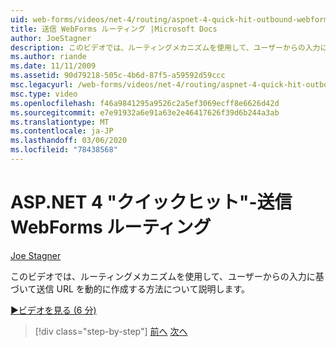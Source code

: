 ```yaml
---
uid: web-forms/videos/net-4/routing/aspnet-4-quick-hit-outbound-webforms-routing
title: 送信 WebForms ルーティング |Microsoft Docs
author: JoeStagner
description: このビデオでは、ルーティングメカニズムを使用して、ユーザーからの入力に基づいて送信 URL を動的に作成する方法について説明します。
ms.author: riande
ms.date: 11/11/2009
ms.assetid: 90d79218-505c-4b6d-87f5-a59592d59ccc
msc.legacyurl: /web-forms/videos/net-4/routing/aspnet-4-quick-hit-outbound-webforms-routing
msc.type: video
ms.openlocfilehash: f46a9841295a9526c2a5ef3069ecff8e6626d42d
ms.sourcegitcommit: e7e91932a6e91a63e2e46417626f39d6b244a3ab
ms.translationtype: MT
ms.contentlocale: ja-JP
ms.lasthandoff: 03/06/2020
ms.locfileid: "78438568"
---
```

# <a name="aspnet-4-quick-hit---outbound-webforms-routing"></a>ASP.NET 4 "クイックヒット"-送信 WebForms ルーティング

[Joe Stagner](https://github.com/JoeStagner)

このビデオでは、ルーティングメカニズムを使用して、ユーザーからの入力に基づいて送信 URL を動的に作成する方法について説明します。 

[&#9654;ビデオを見る (6 分)](https://channel9.msdn.com/Blogs/ASP-NET-Site-Videos/aspnet-4-quick-hit-outbound-webforms-routing)

> [!div class="step-by-step"]
> [前へ](aspnet-4-quick-hit-declarative-webforms-routing.md)
> [次へ](how-do-i-use-routing-with-aspnet-web-forms.md)
